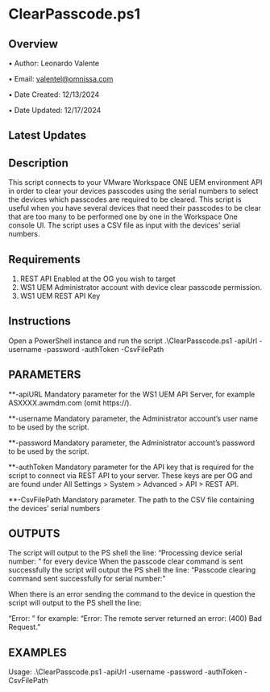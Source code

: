 # ClearPasscode.ps1

## Overview

•	Author: Leonardo Valente

•	Email: valentel@omnissa.com

•	Date Created: 12/13/2024

•	Date Updated: 12/17/2024

## Latest Updates

## Description
This script connects to your VMware Workspace ONE UEM environment API in order to clear your devices passcodes using the serial numbers to select the devices which passcodes are required to be cleared.
This script is useful when you have several devices that need their passcodes to be clear that are too many to be performed one by one in the Workspace One console UI.
The script uses a CSV file as input with the devices’ serial numbers.

## Requirements
1.	REST API Enabled at the OG you wish to target
2.	WS1 UEM Administrator account with device clear passcode permission.
3.	WS1 UEM REST API Key

## Instructions
Open a PowerShell instance and run the script .\ClearPasscode.ps1 -apiUrl <api-url> -username <username> -password <password> -authToken <auth-token> -CsvFilePath <CsvFilePath>

## PARAMETERS

**-apiURL
Mandatory parameter for the WS1 UEM API Server, for example ASXXXX.awmdm.com (omit https://).

**-username
Mandatory parameter, the Administrator account’s user name to be used by the script.

**-password
Mandatory parameter, the Administrator account’s password to be used by the script.

**-authToken
Mandatory parameter for the API key that is required for the script to connect via REST API to your server. These keys are per OG and are found under All Settings > System > Advanced > API > REST API.

**-CsvFilePath
Mandatory parameter. The path to the CSV file containing the devices’ serial numbers

## OUTPUTS

The script will output to the PS shell the line:
“Processing device serial number: <device serial number>” 
for every device
When the passcode clear command is sent successfully the script will output the PS shell the line:
“Passcode clearing command sent successfully for serial number:<device serial number>”

When there is an error sending the command to the device in question the script will output to the PS shell the line:

“Error: <the exception message returned by PS>”
for example:
“Error: The remote server returned an error: (400) Bad Request.”

## EXAMPLES

Usage: .\ClearPasscode.ps1 -apiUrl <api-url> -username <username> -password <password> -authToken <auth-token> -CsvFilePath <CsvFilePath>

